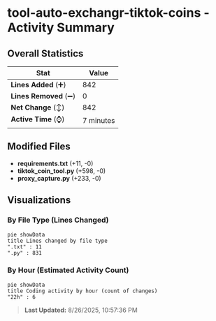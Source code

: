 # tool-auto-exchangr-tiktok-coins - Activity Summary 

## Overall Statistics

| Stat                   | Value                                                             |
| ---------------------- | ----------------------------------------------------------------- |
| **Lines Added** (➕)   | 842                                          |
| **Lines Removed** (➖) | 0                                        |
| **Net Change** (↕)    | 842                |
| **Active Time** (⌚)   | 7 minutes |


## Modified Files
- **requirements.txt** (+11, -0)
- **tiktok_coin_tool.py** (+598, -0)
- **proxy_capture.py** (+233, -0)

## Visualizations

### By File Type (Lines Changed)

```mermaid
pie showData
title Lines changed by file type
".txt" : 11
".py" : 831
```

### By Hour (Estimated Activity Count)

```mermaid
pie showData
title Coding activity by hour (count of changes)
"22h" : 6
```


> **Last Updated:** 8/26/2025, 10:57:36 PM